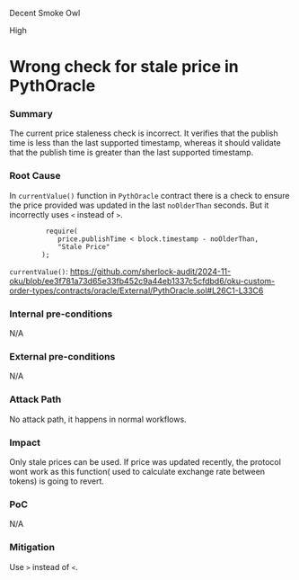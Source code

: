 Decent Smoke Owl

High

# Wrong check for stale price in PythOracle

### Summary

The current price staleness check is incorrect. It verifies that the publish time is less than the last supported timestamp, whereas it should validate that the publish time is greater than the last supported timestamp.
### Root Cause

In `currentValue()` function in `PythOracle` contract there is a check to ensure the price provided was updated in the last `noOlderThan` seconds. But it incorrectly uses `<` instead of `>`.
```solidity
		 require(
            price.publishTime < block.timestamp - noOlderThan,
            "Stale Price"
        );
```

`currentValue()`: https://github.com/sherlock-audit/2024-11-oku/blob/ee3f781a73d65e33fb452c9a44eb1337c5cfdbd6/oku-custom-order-types/contracts/oracle/External/PythOracle.sol#L26C1-L33C6

### Internal pre-conditions

N/A

### External pre-conditions

N/A

### Attack Path

No attack path, it happens in normal workflows.

### Impact

Only stale prices can be used. If price was updated recently, the protocol wont work as this function( used to calculate exchange rate between tokens) is going to revert.

### PoC

N/A

### Mitigation

Use `>` instead of `<`.